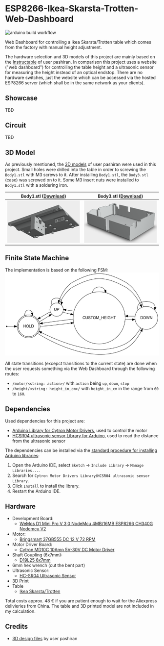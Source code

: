 # ESP8266-Ikea-Skarsta-Trotten-Web-Dashboard
![arduino build workflow](https://github.com/flosommerfeld/ESP8266-Ikea-Skarsta-WebDashboard/actions/workflows/build-arduino-sketches.yml/badge.svg)

Web Dashboard for controlling a Ikea Skarsta/Trotten table which comes from the factory with manual height adjustment.

The hardware selection and 3D models of this project are mainly based on the [Instructable](https://www.instructables.com/Motorizing-an-IKEA-SKARSTA-Table/) of user pashiran. In comparison this project uses a website ("web dashboard") for controlling the table height and a ultrasonic sensor for measuring the height instead of an optical endstop. There are no hardware switches, just the website which can be accessed via the hosted ESP8266 server (which shall be in the same network as your clients).

## Showcase
TBD

## Circuit
TBD

## 3D Model
As previously mentioned, the [3D models](#credits) of user pashiran were used in this project.
Small holes were drilled into the table in order to screwing the `Body1.stl` with M3 screws to it. After installing `Body1.stl`, the  `Body3.stl` (case) was screwed on to it.  Some M3 insert nuts were installed to `Body1.stl` with a soldering iron.

Body1.stl ([Download](https://content.instructables.com/ORIG/FHK/3039/KJWV4CPV/FHK3039KJWV4CPV.stl)) | Body3.stl ([Download](https://content.instructables.com/ORIG/F6Q/4HMT/KJWV4CPX/F6Q4HMTKJWV4CPX.stl))
--- | ---
![](res/body1.png) | ![](res/body3.png)

## Finite State Machine
The implementation is based on the following FSM:
![](res/fsm.png)

All state transitions (excepct transitions to the current state) are done when the user requests something via the Web Dashboard through the following routes:

-  `/motor/<string: action>/` with `action` being `up`, `down`, `stop`
- `/height/<string: height_in_cm>/` with `height_in_cm` in the range from `60` to `160`.

## Dependencies
Used dependencies for this project are:
- [Arduino Library for Cytron Motor Drivers](https://github.com/CytronTechnologies/CytronMotorDriver), used to control the motor
- [HCSR04 ultrasonic sensor Library for Arduino](https://github.com/gamegine/HCSR04-ultrasonic-sensor-lib), used to read the distance from the ultrasonic sensor

The dependencies can be installed via the [standard procedure for installing Arduino libraries](https://docs.arduino.cc/software/ide-v1/tutorials/installing-libraries):

1. Open the Arduino IDE, select `Sketch` -> `Include Library` -> `Manage Libraries...`.
2. Search for `Cytron Motor Drivers Library`/`HCSR04 ultrasonic sensor Library`.
3. Click `Install` to install the library.
4. Restart the Arduino IDE.

## Hardware
- Development Board:
    - [WeMos D1 Mini Pro V 3,0 NodeMcu 4MB/16MB ESP8266 CH340G Nodemcu V2](https://de.aliexpress.com/item/32831353752.html?gatewayAdapt=glo2deu&spm=a2g0o.order_list.0.0.21ef5c5fNLvT1b)
- Motor:
    - [Bringsmart 37GB555 DC 12 V 72 RPM](https://de.aliexpress.com/item/32968002582.html?gatewayAdapt=glo2deu&s...)
- Motor Driver Board:
    - [Cytron MD10C 10Amp 5V-30V DC Motor Driver](https://www.cytron.io/p-10amp-5v-30v-dc-motor-driver)
- Shaft Coupling (6x7mm):
    - [D19L25 6x7mm](https://de.aliexpress.com/item/32874492868.html?gatewayAdapt=glo2deu&spm=a2g0o.order_list.0.0.21ef5c5fNLvT1b)
- 6mm hex wrench (cut the bent part)
- Ultrasonic Sensor:
    - [HC-SR04 Ultrasonic Sensor](https://de.aliexpress.com/item/32713522570.html?spm=a2g0o.productlist.0.0.58c243e2we2vYW&algo_pvid=2e213689-3fc1-4270-987c-e4d37fbf131a&algo_exp_id=2e213689-3fc1-4270-987c-e4d37fbf131a-0&pdp_ext_f=%7B%22sku_id%22%3A%2210000002708227828%22%7D&pdp_pi=-1%3B1.17%3B-1%3B-1%40salePrice%3BEUR%3Bsearch-mainSearch)
- [3D Print](#credits)
- Table
    - [Ikea Skarsta/Trotten](https://www.ikea.com/nl/nl/p/skarsta-trotten-bureau-zit-sta-beige-wit-s29477959/)

Total costs approx. 48 € if you are patient enough to wait for the Aliexpress delivieries from China. The table and 3D printed model are not included in my calculation.

## Credits
- [3D design files](https://www.instructables.com/Motorizing-an-IKEA-SKARSTA-Table/) by user pashiran
